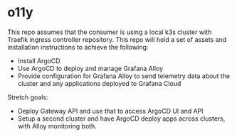 # o11y

This repo assumes that the consumer is using a local k3s cluster with Traefik ingress controller repository. This repo will hold a set of assets and installation instructions to achieve the following:

- Install ArgoCD
- Use ArgoCD to deploy and manage Grafana Alloy
- Provide configuration for Grafana Alloy to send telemetry data about the cluster and any applications deployed to Grafana Cloud

Stretch goals:

- Deploy Gateway API and use that to access ArgoCD UI and API
- Setup a second cluster and have ArgoCD deploy apps across clusters, with Alloy monitoring both.
